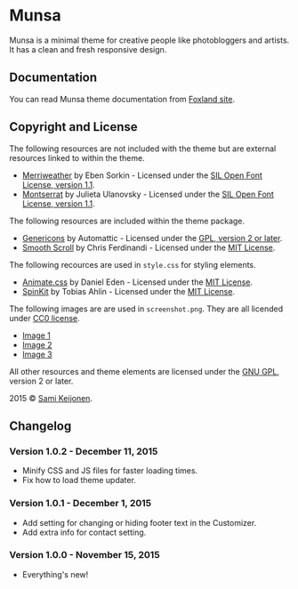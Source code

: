 # Munsa

Munsa is a minimal theme for creative people like photobloggers and artists. It has a clean and fresh responsive design.

## Documentation

You can read Munsa theme documentation from [Foxland site](https://foxland.fi/documents/for/munsa/).

## Copyright and License

The following resources are not included with the theme but are external resources linked to within the theme.

* [Merriweather](https://www.google.com/fonts/specimen/Merriweather) by Eben Sorkin - Licensed under the [SIL Open Font License, version 1.1](http://scripts.sil.org/OFL).
* [Montserrat](https://www.google.com/fonts/specimen/Montserrat) by Julieta Ulanovsky - Licensed under the [SIL Open Font License, version 1.1](http://scripts.sil.org/OFL).

The following resources are included within the theme package.

* [Genericons](http://genericons.com/) by Automattic - Licensed under the [GPL, version 2 or later](http://www.gnu.org/licenses/old-licenses/gpl-2.0.html).
* [Smooth Scroll](https://github.com/cferdinandi/smooth-scroll) by Chris Ferdinandi - Licensed under the [MIT License](http://opensource.org/licenses/MIT).

The following recources are used in `style.css` for styling elements.

* [Animate.css](http://daneden.me/animate) by Daniel Eden - Licensed under the [MIT License](http://opensource.org/licenses/MIT).
* [SpinKit](https://github.com/tobiasahlin/SpinKit) by Tobias Ahlin - Licensed under the [MIT License](http://opensource.org/licenses/MIT).

The following images are are used in `screenshot.png`. They are all licended under [CC0 license](https://creativecommons.org/publicdomain/zero/1.0/).

* [Image 1](http://kaboompics.com/one_foto/1012/white-laptop-female-hand-note-pen-phone-desk#)
* [Image 2](https://www.pexels.com/photo/people-sport-skateboard-skateboarder-2639/)
* [Image 3](http://www.splitshire.com/tree-into-the-snow/)

All other resources and theme elements are licensed under the [GNU GPL](http://www.gnu.org/licenses/old-licenses/gpl-2.0.html), version 2 or later.

2015 &copy; [Sami Keijonen](https://foxland.fi).

## Changelog

### Version 1.0.2 - December 11, 2015

* Minify CSS and JS files for faster loading times.
* Fix how to load theme updater.

### Version 1.0.1 - December 1, 2015

* Add setting for changing or hiding footer text in the Customizer.
* Add extra info for contact setting.

### Version 1.0.0 - November 15, 2015

* Everything's new!